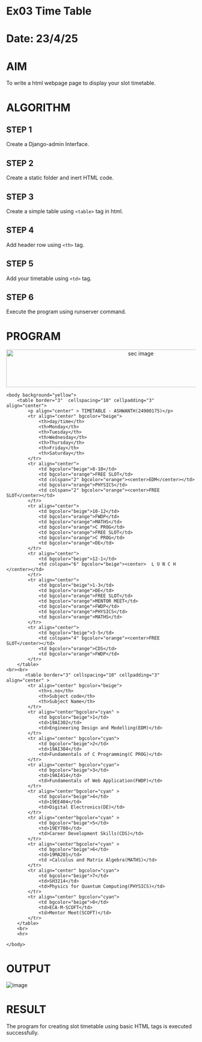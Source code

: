 # Ex03 Time Table
# Date: 23/4/25
# AIM
To write a html webpage page to display your slot timetable.

# ALGORITHM
## STEP 1
Create a Django-admin Interface.

## STEP 2
Create a static folder and inert HTML code.

## STEP 3
Create a simple table using `<table>` tag in html.

## STEP 4
Add header row using `<th>` tag.

## STEP 5
Add your timetable using `<td>` tag.

## STEP 6
Execute the program using runserver command.

# PROGRAM
<html>
    <head>
     <center>  
         <tilte>
            <img src="/static/sec.jpg" alt="sec image"width="700"height="100">
        </tilte>
     </center>
    </head>
    
    <body background="yellow">
        <table border="3"  cellspacing="10" cellpadding="3" align="center">
            <p align="center" > TIMETABLE - ASHWANTH(24900175)</p>
            <tr align="center" bgcolor="beige">
                <th>day/time</th>
                <th>Monday</th>
                <th>Tuesday</th>
                <th>Wednesday</th>
                <th>Thursday</th>
                <th>Friday</th>
                <th>Saturday</th>
            </tr>
            <tr align="center">
                <td bgcolor="beige">8-10</td>
                <td bgcolor="orange">FREE SLOT</td>
                <td colspan="2" bgcolor="orange"><center>EDM</center></td>
                <td bgcolor="orange">PHYSICS</td>
                <td colspan="2" bgcolor="orange"><center>FREE SLOT</center></td>
            </tr>
            <tr align="center">
                <td bgcolor="beige">10-12</td>
                <td bgcolor="orange">FWDP</td>
                <td bgcolor="orange">MATHS</td>
                <td bgcolor="orange">C PROG</td>
                <td bgcolor="orange">FREE SLOT</td>
                <td bgcolor="orange">C PROG</td>
                <td bgcolor="orange">DE</td>
            </tr>
            <tr align="center">
                <td bgcolor="beige">12-1</td>
                <td colspan="6" bgcolor="beige"><center>  L U N C H    </center></td>
            </tr>
            <tr align="center">
                <td bgcolor="beige">1-3</td>
                <td bgcolor="orange">DE</td>
                <td bgcolor="orange">FREE SLOT</td>
                <td bgcolor="orange">MENTOR MEET</td>
                <td bgcolor="orange">FWDP</td>
                <td bgcolor="orange">PHYSICS</td>
                <td bgcolor="orange">MATHS</td>
            </tr>
            <tr align="center">
                <td bgcolor="beige">3-5</td>
                <td colspan="4" bgcolor="orange"><center>FREE SLOT</center></td>
                <td bgcolor="orange">CDS</td>
                <td bgcolor="orange">FWDP</td>
            </tr>
        </table>
    <br><br>
           <table border="3" cellspacing="10" cellpadding="3"  align="center" > 
            <tr align="center" bgcolor="beige">
                <th>s.no</th>
                <th>Subject code</th>
                <th>Subject Name</th>
            </tr>
            <tr align="center"bgcolor="cyan" >
                <td bgcolor="beige">1</td>
                <td>19AI302</td>
                <td>Engineering Design and Modelling(EDM)</td>
            </tr>
            <tr align="center" bgcolor="cyan">
                <td bgcolor="beige">2</td>
                <td>19AI304</td>
                <td>Fundamentals of C Programming(C PROG)</td>
            </tr>
            <tr align="center" bgcolor="cyan">
                <td bgcolor="beige">3</td>
                <td>19AI414</td>
                <td>Fundamentals of Web Application(FWDP)</td>
            </tr>
            <tr align="center"bgcolor="cyan" >
                <td bgcolor="beige">4</td>
                <td>19EE404</td>
                <td>Digital Electronics(DE)</td>
            </tr>
            <tr align="center"bgcolor="cyan" >
                <td bgcolor="beige">5</td>
                <td>19EY708</td>
                <td>Career Development Skills(CDS)</td>
            </tr>
            <tr align="center"bgcolor="cyan" >
                <td bgcolor="beige">6</td>
                <td>19MA201</td>
                <td >Calculus and Matrix Algebra(MATHS)</td>
            </tr>
            <tr align="center" bgcolor="cyan">
                <td bgcolor="beige">7</td>
                <td>SH3214</td>
                <td>Physics for Quantum Computing(PHYSICS)</td>
            </tr>
            <tr align="center" bgcolor="cyan">
                <td bgcolor="beige">8</td>
                <td>ECA-M-SCOFT</td>
                <td>Mentor Meet(SCOFT)</td>
            </tr>
        </table>
        <br>
        <hr>

    </body>
</html>

# OUTPUT
![image](https://github.com/user-attachments/assets/d62409ed-fb55-435a-83f7-f2efbf55f97d)

# RESULT
The program for creating slot timetable using basic HTML tags is executed successfully.
